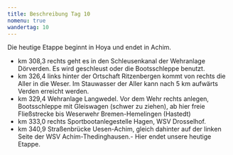```yaml
---
title: Beschreibung Tag 10
nomenu: true
wandertag: 10
---
```


Die heutige Etappe beginnt in Hoya und endet in Achim.
-	km 308,3 rechts geht es in den Schleusenkanal der Wehranlage Dörverden. Es wird geschleust oder die Bootsschleppe benutzt.
-	km 326,4 links hinter der Ortschaft Ritzenbergen kommt von rechts die Aller in die Weser. Im Stauwasser der Aller kann nach 5 km aufwärts Verden erreicht werden.
-	km 329,4 Wehranlage Langwedel. Vor dem Wehr rechts anlegen, Bootsschleppe mit Gleiswagen (schwer zu ziehen), ab hier freie Fließstrecke bis Weserwehr Bremen-Hemelingen (Hastedt)
-	km 333,0 rechts Sportbootanlegestelle Hagen, WSV Drosselhof.
-	km 340,9 Straßenbrücke Uesen-Achim, gleich dahinter auf der linken Seite der WSV Achim-Thedinghausen.- Hier endet unsere heutige Etappe.

